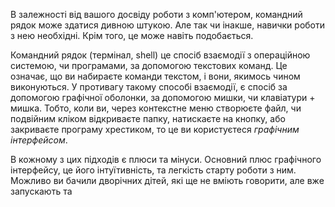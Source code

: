 В залежності від вашого досвіду роботи з комп'ютером, командний рядок може здатися дивною штукою. Але так чи інакше, навички роботи з нею необхідні. Крім того, це може навіть подобається.

Командний рядок (термінал, shell) це спосіб взаємодії з операційною системою, чи програмами, за допомогою текстових команд. Це означає, що ви набираєте команди текстом, і вони, якимось чином виконуються. У противагу такому способі взаємодії, є спосіб за допомогою графічної оболонки, за допомогою мишки, чи клавіатури + мишка. Тобто, коли ви, через контекстне меню створюєте файл, чи подвійним кліком відкриваєте папку, натискаєте на кнопку, або закриваєте програму хрестиком, то це ви користуєтеся _графічним інтерфейсом_.

В кожному з цих підходів є плюси та мінуси. Основний плюс графічного інтерфейсу, це його інтуїтивність, та легкість старту роботи з ним. Можливо ви бачили дворічних дітей, які ще не вміють говорити, але вже запускають та

